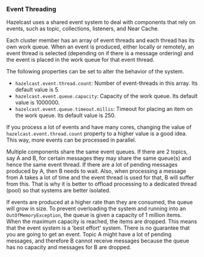 
### Event Threading

Hazelcast uses a shared event system to deal with components that rely on events, such as topic, collections, listeners, and Near Cache. 

Each cluster member has an array of event threads and each thread has its own work queue. When an event is produced,
either locally or remotely, an event thread is selected (depending on if there is a message ordering) and the event is placed
in the work queue for that event thread.

The following properties
can be set to alter the behavior of the system.

* `hazelcast.event.thread.count`: Number of event-threads in this array. Its default value is 5.
* `hazelcast.event.queue.capacity`: Capacity of the work queue. Its default value is 1000000.
* `hazelcast.event.queue.timeout.millis`: Timeout for placing an item on the work queue. Its default value is 250.

If you process a lot of events and have many cores, changing the value of `hazelcast.event.thread.count` property to
a higher value is a good idea. This way, more events can be processed in parallel.

Multiple components share the same event queues. If there are 2 topics, say A and B, for certain messages
they may share the same queue(s) and hence the same event thread. If there are a lot of pending messages produced by A, then B needs to wait.
Also, when processing a message from A takes a lot of time and the event thread is used for that, B will suffer from this. 
That is why it is better to offload processing to a dedicated thread (pool) so that systems are better isolated.

If events are produced at a higher rate than they are consumed, the queue will grow in size. To prevent overloading the system
and running into an `OutOfMemoryException`, the queue is given a capacity of 1 million items. When the maximum capacity is reached, the items are
dropped. This means that the event system is a 'best effort' system. There is no guarantee that you are going to get an
event. Topic A might have a lot of pending messages, and therefore B cannot receive messages because the queue
has no capacity and messages for B are dropped.

